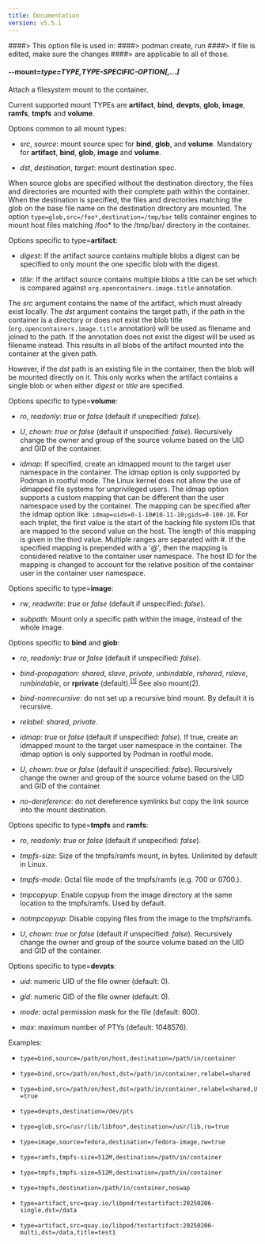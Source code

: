 ```yaml
---
title: Documentation
version: v5.5.1
---
```


####> This option file is used in:
####>   podman create, run
####> If file is edited, make sure the changes
####> are applicable to all of those.
#### **--mount**=*type=TYPE,TYPE-SPECIFIC-OPTION[,...]*

Attach a filesystem mount to the container.

Current supported mount TYPEs are **artifact**, **bind**, **devpts**, **glob**, **image**, **ramfs**, **tmpfs** and **volume**.

Options common to all mount types:

- *src*, *source*: mount source spec for **bind**, **glob**, and **volume**.
  Mandatory for **artifact**, **bind**, **glob**, **image** and **volume**.

- *dst*, *destination*, *target*: mount destination spec.

When source globs are specified without the destination directory,
the files and directories are mounted with their complete path
within the container. When the destination is specified, the
files and directories matching the glob on the base file name
on the destination directory are mounted. The option
`type=glob,src=/foo*,destination=/tmp/bar` tells container engines
to mount host files matching /foo* to the /tmp/bar/
directory in the container.

Options specific to type=**artifact**:

- *digest*: If the artifact source contains multiple blobs a digest can be
  specified to only mount the one specific blob with the digest.

- *title*: If the artifact source contains multiple blobs a title can be set
  which is compared against `org.opencontainers.image.title` annotation.

The *src* argument contains the name of the artifact, which must already exist locally.
The *dst* argument contains the target path, if the path in the container is a
directory or does not exist the blob title (`org.opencontainers.image.title`
annotation) will be used as filename and joined to the path. If the annotation
does not exist the digest will be used as filename instead. This results in all blobs
of the artifact mounted into the container at the given path.

However, if the *dst* path is an existing file in the container, then the blob will be
mounted directly on it. This only works when the artifact contains a single blob
or when either *digest* or *title* are specified.

Options specific to type=**volume**:

- *ro*, *readonly*: *true* or *false* (default if unspecified: *false*).

- *U*, *chown*: *true* or *false* (default if unspecified: *false*). Recursively change the owner and group of the source volume based on the UID and GID of the container.

- *idmap*: If specified, create an idmapped mount to the target user namespace in the container.
  The idmap option is only supported by Podman in rootful mode. The Linux kernel does not allow the use of idmapped file systems for unprivileged users.
  The idmap option supports a custom mapping that can be different than the user namespace used by the container.
  The mapping can be specified after the idmap option like: `idmap=uids=0-1-10#10-11-10;gids=0-100-10`.  For each triplet, the first value is the
  start of the backing file system IDs that are mapped to the second value on the host.  The length of this mapping is given in the third value.
  Multiple ranges are separated with #.  If the specified mapping is prepended with a '@', then the mapping is considered relative to the container
  user namespace. The host ID for the mapping is changed to account for the relative position of the container user in the container user namespace.

Options specific to type=**image**:

- *rw*, *readwrite*: *true* or *false* (default if unspecified: *false*).

- *subpath*: Mount only a specific path within the image, instead of the whole image.

Options specific to **bind** and **glob**:

- *ro*, *readonly*: *true* or *false* (default if unspecified: *false*).

- *bind-propagation*: *shared*, *slave*, *private*, *unbindable*, *rshared*, *rslave*, *runbindable*, or **rprivate** (default).<sup>[[1]](#Footnote1)</sup> See also mount(2).

- *bind-nonrecursive*: do not set up a recursive bind mount. By default it is recursive.

- *relabel*: *shared*, *private*.

- *idmap*: *true* or *false* (default if unspecified: *false*).  If true, create an idmapped mount to the target user namespace in the container. The idmap option is only supported by Podman in rootful mode.

- *U*, *chown*: *true* or *false* (default if unspecified: *false*). Recursively change the owner and group of the source volume based on the UID and GID of the container.

- *no-dereference*: do not dereference symlinks but copy the link source into the mount destination.

Options specific to type=**tmpfs** and **ramfs**:

- *ro*, *readonly*: *true* or *false* (default if unspecified: *false*).

- *tmpfs-size*: Size of the tmpfs/ramfs mount, in bytes. Unlimited by default in Linux.

- *tmpfs-mode*: Octal file mode of the tmpfs/ramfs (e.g. 700 or 0700.).

- *tmpcopyup*: Enable copyup from the image directory at the same location to the tmpfs/ramfs. Used by default.

- *notmpcopyup*: Disable copying files from the image to the tmpfs/ramfs.

- *U*, *chown*: *true* or *false* (default if unspecified: *false*). Recursively change the owner and group of the source volume based on the UID and GID of the container.

Options specific to type=**devpts**:

- *uid*: numeric UID of the file owner (default: 0).

- *gid*: numeric GID of the file owner (default: 0).

- *mode*: octal permission mask for the file (default: 600).

- *max*: maximum number of PTYs (default: 1048576).

Examples:

- `type=bind,source=/path/on/host,destination=/path/in/container`

- `type=bind,src=/path/on/host,dst=/path/in/container,relabel=shared`

- `type=bind,src=/path/on/host,dst=/path/in/container,relabel=shared,U=true`

- `type=devpts,destination=/dev/pts`

- `type=glob,src=/usr/lib/libfoo*,destination=/usr/lib,ro=true`

- `type=image,source=fedora,destination=/fedora-image,rw=true`

- `type=ramfs,tmpfs-size=512M,destination=/path/in/container`

- `type=tmpfs,tmpfs-size=512M,destination=/path/in/container`

- `type=tmpfs,destination=/path/in/container,noswap`

- `type=artifact,src=quay.io/libpod/testartifact:20250206-single,dst=/data`

- `type=artifact,src=quay.io/libpod/testartifact:20250206-multi,dst=/data,title=test1`

